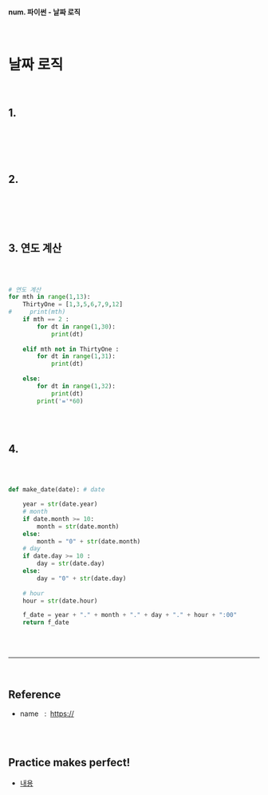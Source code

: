<br>

#### num. 파이썬  - 날짜 로직

<br>

# 날짜 로직

<br>

## 1.

<br>

```py

```

<br>




## 2.

<br>

```py

```

<br>



## 3. 연도 계산 

<br>

```py

# 연도 계산 
for mth in range(1,13):
    ThirtyOne = [1,3,5,6,7,9,12] 
#     print(mth)
    if mth == 2 :
        for dt in range(1,30):
            print(dt)
           
    elif mth not in ThirtyOne :
        for dt in range(1,31):
            print(dt)
            
    else:
        for dt in range(1,32):
            print(dt)
        print('='*60)
        
```

<br>



## 4.

<br>

```py

def make_date(date): # date

    year = str(date.year)
    # month
    if date.month >= 10:
        month = str(date.month)
    else:
        month = "0" + str(date.month)
    # day
    if date.day >= 10 :
        day = str(date.day)
    else:
        day = "0" + str(date.day)
    
    # hour
    hour = str(date.hour)

    f_date = year + "." + month + "." + day + "." + hour + ":00"
    return f_date


```

<br>





<br>

---

<br>

## Reference <br>

- name &nbsp; : &nbsp;<https://> <br>

<br>
<br>

## Practice makes perfect! <br>

- [내용](주소)
